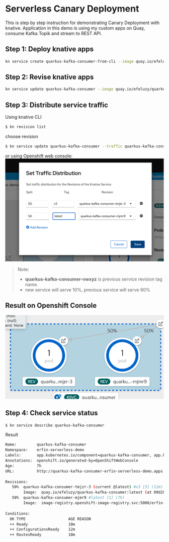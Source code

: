 # Serverless Canary Deployment

This is step by step instruction for demonstrating Canary Deployment with knative. 
Application in this demo is using my custom apps on Quay, consume Kafka Topik and stream to REST API.

## Step 1: Deploy knative apps
```bash
kn service create quarkus-kafka-consumer-from-cli --image quay.io/efeluzy/quarkus-kafka-consumer:v3
```

## Step 2: Revise knative apps
```bash
kn service update quarkus-kafka-consumer --image quay.io/efeluzy/quarkus-kafka-consumer:latest
```

## Step 3: Distribute service traffic
Using knative CLI
```bash
$ kn revision list
```
choose revision
```bash
$ kn service update quarkus-kafka-consumer --traffic quarkus-kafka-consumer-abcd=10 --traffic quarkus-kafka-consumer-vwxyz=90
```
or using Openshift web console:
![ocp web console](https://github.com/erfinfeluzy/ocp4-notes/blob/master/screenshot/serverless-ocp-traffic-distribution.png?raw=true)
> Note: 
> - **quarkus-kafka-consumer-vwxyz** is previous service revision tag name.
> - new service will serve 10%, previous service will serve 90%

## Result on Openshift Console
![ocp web console](https://github.com/erfinfeluzy/ocp4-notes/blob/master/screenshot/serverless-canary-result.png?raw=true)

## Step 4: Check service status
```bash
$ kn service describe quarkus-kafka-consumer
```
Result
```bash
Name:         quarkus-kafka-consumer
Namespace:    erfin-serverless-demo
Labels:       app.kubernetes.io/component=quarkus-kafka-consumer, app.kubernetes.io/instance=quarkus-k ...
Annotations:  openshift.io/generated-by=OpenShiftWebConsole
Age:          7h
URL:          http://quarkus-kafka-consumer-erfin-serverless-demo.apps.erfin-cluster.sandbox1459.opentlc.com

Revisions:
   50%  quarkus-kafka-consumer-tmjzr-3 (current @latest) #v3 [3] (12m)
        Image:  quay.io/efeluzy/quarkus-kafka-consumer:latest (at 09d28f)
   50%  quarkus-kafka-consumer-mjmr9 #latest [1] (7h)
        Image:  image-registry.openshift-image-registry.svc:5000/erfin-serverless-demo/quarkus-kafka-consumer:v3 (at 09d28f)

Conditions:
  OK TYPE                   AGE REASON
  ++ Ready                  10m
  ++ ConfigurationsReady    12m
  ++ RoutesReady            10m
  ```
